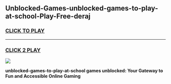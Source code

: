 
## Unblocked-Games-unblocked-games-to-play-at-school-Play-Free-deraj
<h3>
<a href="https://premium76.site?title=unblocked-games-to-play-at-school&ref=17A">CLICK TO PLAY</a></h3>
<hr>

<h3>
<a href="https://premium76.site?title=unblocked-games-to-play-at-school&ref=17A">CLICK 2 PLAY</a>
  
</h3>

<a href="https://premium76.site?title=unblocked-games-to-play-at-school&ref=17A"><img src="https://clearcache.store/games.png"></a>


**unblocked-games-to-play-at-school games unblocked: Your Gateway to Fun and Accessible Online Gaming**
